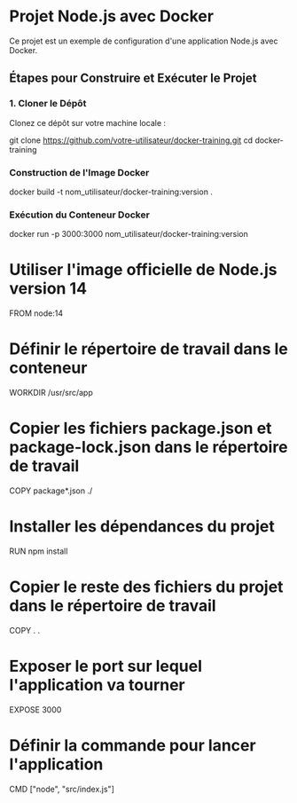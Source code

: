 # Projet Node.js avec Docker

Ce projet est un exemple de configuration d'une application Node.js avec Docker.

## Étapes pour Construire et Exécuter le Projet

### 1. Cloner le Dépôt

Clonez ce dépôt sur votre machine locale :

git clone https://github.com/votre-utilisateur/docker-training.git
cd docker-training

### Construction de l'Image Docker
docker build -t nom_utilisateur/docker-training:version .

### Exécution du Conteneur Docker
docker run -p 3000:3000 nom_utilisateur/docker-training:version

# Utiliser l'image officielle de Node.js version 14
FROM node:14

# Définir le répertoire de travail dans le conteneur
WORKDIR /usr/src/app

# Copier les fichiers package.json et package-lock.json dans le répertoire de travail
COPY package*.json ./

# Installer les dépendances du projet
RUN npm install

# Copier le reste des fichiers du projet dans le répertoire de travail
COPY . .

# Exposer le port sur lequel l'application va tourner
EXPOSE 3000

# Définir la commande pour lancer l'application
CMD ["node", "src/index.js"]
